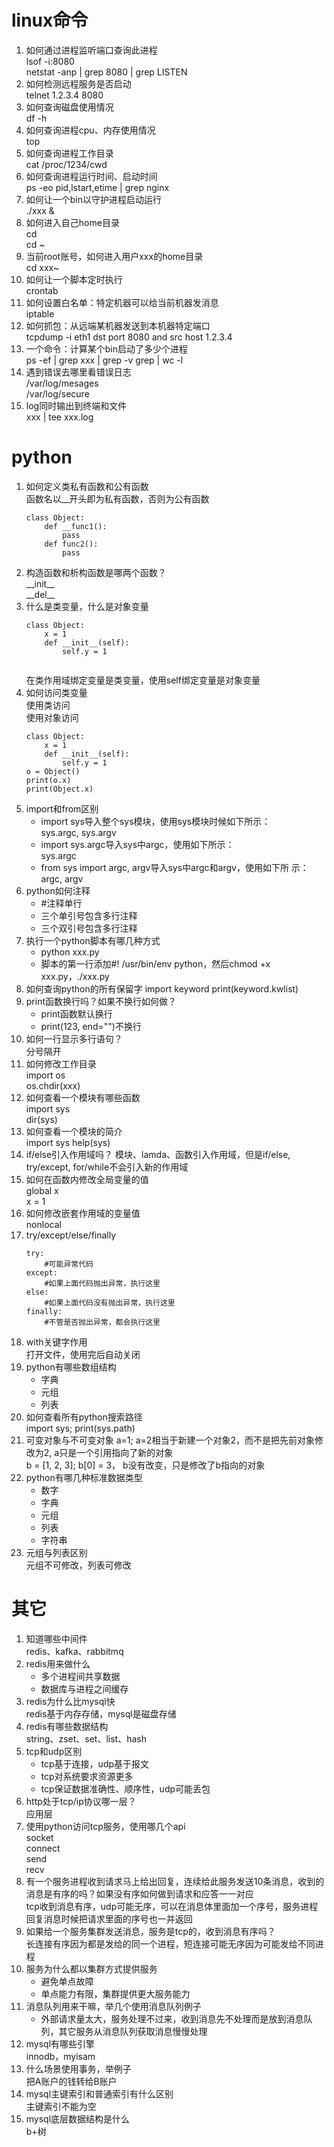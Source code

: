 # linux命令
1. 如何通过进程监听端口查询此进程  
lsof -i:8080  
netstat -anp | grep 8080 | grep LISTEN
2. 如何检测远程服务是否启动  
telnet 1.2.3.4 8080
3. 如何查询磁盘使用情况  
df -h 
4. 如何查询进程cpu、内存使用情况  
top
5. 如何查询进程工作目录  
cat /proc/1234/cwd
6. 如何查询进程运行时间、启动时间  
ps -eo pid,lstart,etime | grep nginx
7. 如何让一个bin以守护进程启动运行  
./xxx &
8. 如何进入自己home目录  
cd   
cd ~
9. 当前root账号，如何进入用户xxx的home目录  
cd xxx~
10. 如何让一个脚本定时执行  
crontab
11. 如何设置白名单：特定机器可以给当前机器发消息  
iptable
12. 如何抓包：从远端某机器发送到本机器特定端口  
tcpdump -i eth1 dst port 8080 and src host 1.2.3.4 
13. 一个命令：计算某个bin启动了多少个进程  
ps -ef | grep xxx | grep -v grep | wc -l
14. 遇到错误去哪里看错误日志  
/var/log/mesages   
/var/log/secure
15. log同时输出到终端和文件  
xxx | tee xxx.log
# python
1. 如何定义类私有函数和公有函数  
函数名以__开头即为私有函数，否则为公有函数  
    ```
    class Object:
        def __func1():
            pass
        def func2():
            pass

    ```
2. 构造函数和析构函数是哪两个函数？  
__init\_\_  
__del\_\_
3. 什么是类变量，什么是对象变量  
    ```
    class Object:
        x = 1
        def __init__(self):
            self.y = 1
        
    ```
    在类作用域绑定变量是类变量，使用self绑定变量是对象变量
4. 如何访问类变量  
使用类访问  
使用对象访问
    ```
    class Object:
        x = 1
        def __init__(self):
            self.y = 1
    o = Object()
    print(o.x)
    print(Object.x)
    ```
5. import和from区别  
   - import sys导入整个sys模块，使用sys模块时候如下所示：  
sys.argc, sys.argv  
   - import sys.argc导入sys中argc，使用如下所示：  
sys.argc
   - from sys import argc, argv导入sys中argc和argv，使用如下所
示：  
argc, argv
6. python如何注释
   - #注释单行  
   - 三个单引号包含多行注释
   - 三个双引号包含多行注释
7. 执行一个python脚本有哪几种方式
   - python xxx.py
   - 脚本的第一行添加#! /usr/bin/env python，然后chmod +x 
xxx.py，./xxx.py
8. 如何查询python的所有保留字
import keyword
print(keyword.kwlist)
9. print函数换行吗？如果不换行如何做？
   - print函数默认换行
   - print(123, end="")不换行
10. 如何一行显示多行语句？  
分号隔开
11. 如何修改工作目录  
import os  
os.chdir(xxx)
12. 如何查看一个模块有哪些函数  
import sys  
dir(sys)
13. 如何查看一个模块的简介  
import sys
help(sys)
14. if/else引入作用域吗？
模块、lamda、函数引入作用域，但是if/else, try/except, for/while不会引入新的作用域
15. 如何在函数内修改全局变量的值  
global x   
x = 1
16. 如何修改嵌套作用域的变量值  
nonlocal
17. try/except/else/finally  
    ```
    try:
        #可能异常代码
    except:
        #如果上面代码抛出异常，执行这里
    else:
        #如果上面代码没有抛出异常，执行这里
    finally:
        #不管是否抛出异常，都会执行这里
    ```
18. with关键字作用  
打开文件，使用完后自动关闭
19. python有哪些数组结构  
    - 字典
    - 元组
    - 列表
20. 如何查看所有python搜索路径  
import sys; print(sys.path)
21. 可变对象与不可变对象
a=1; a=2相当于新建一个对象2，而不是把先前对象修改为2, a只是一个引用指向了新的对象  
b = [1, 2, 3]; b[0] = 3， b没有改变，只是修改了b指向的对象
22. python有哪几种标准数据类型
    - 数字
    - 字典
    - 元组
    - 列表
    - 字符串
23. 元组与列表区别  
元组不可修改，列表可修改
# 其它
1. 知道哪些中间件  
redis、kafka、rabbitmq
2. redis用来做什么  
    * 多个进程间共享数据
    * 数据库与进程之间缓存
3. redis为什么比mysql快  
redis基于内存存储，mysql是磁盘存储
4. redis有哪些数据结构  
string、zset、set、list、hash  
5. tcp和udp区别  
    * tcp基于连接，udp基于报文
    * tcp对系统要求资源更多
    * tcp保证数据准确性、顺序性，udp可能丢包
6. http处于tcp/ip协议哪一层？  
应用层
7. 使用python访问tcp服务，使用哪几个api  
socket    
connect  
send  
recv  
8. 有一个服务进程收到请求马上给出回复，连续给此服务发送10条消息，收到的消息是有序的吗？如果没有序如何做到请求和应答一一对应  
tcp收到消息有序，udp可能无序，可以在消息体里面加一个序号，服务进程回复消息时候把请求里面的序号也一并返回
9. 如果给一个服务集群发送消息，服务是tcp的，收到消息有序吗？  
长连接有序因为都是发给的同一个进程，短连接可能无序因为可能发给不同进程
10. 服务为什么都以集群方式提供服务  
    * 避免单点故障
    * 单点能力有限，集群提供更大服务能力
11. 消息队列用来干嘛，举几个使用消息队列例子  
    * 外部请求量太大，服务处理不过来，收到消息先不处理而是放到消息队列，其它服务从消息队列获取消息慢慢处理
12. mysql有哪些引擎  
innodb，myisam
13. 什么场景使用事务，举例子  
把A账户的钱转给B账户
14. mysql主键索引和普通索引有什么区别  
主键索引不能为空
15. mysql底层数据结构是什么  
b+树



    






